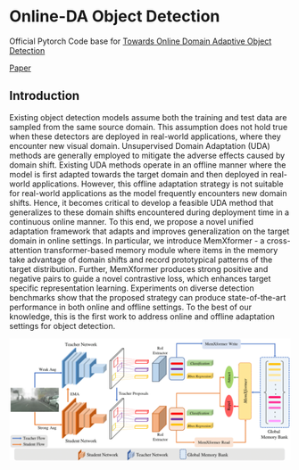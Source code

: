 # Online-DA Object Detection

Official Pytorch Code base for [Towards Online Domain Adaptive Object Detection](https://arxiv.org/abs/2203.15793)

[Paper](https://arxiv.org/abs/2203.15793) 

## Introduction

Existing object detection models assume both the training and test data are sampled from the same source domain. This assumption does not hold true when these detectors are deployed in real-world applications, where they encounter new visual domain. Unsupervised Domain Adaptation (UDA) methods are generally employed to mitigate the adverse effects caused by domain shift. Existing UDA methods operate in an offline manner where the model is first adapted towards the target domain and then deployed in real-world applications. However, this offline adaptation strategy is not suitable for real-world applications as the model frequently encounters new domain shifts. Hence, it becomes critical to develop a feasible UDA method that generalizes to these domain shifts encountered during deployment time in a continuous online manner.
   To this end, we propose a novel unified adaptation framework that adapts and improves generalization on the target domain in online settings. In particular, we introduce MemXformer - a cross-attention transformer-based memory module where items in the memory take advantage of domain shifts and record prototypical patterns of the target distribution. Further, MemXformer produces strong positive and negative pairs to guide a novel contrastive loss, which enhances target specific representation learning.
   Experiments on diverse detection benchmarks show that the proposed strategy can produce state-of-the-art performance in both online and offline settings.
   To the best of our knowledge, this is the first work to address online and offline adaptation settings for object detection.

<p align="center">
  <img src="imgs/Archi.png" width="800"/>
</p>
